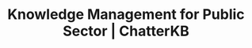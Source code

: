 ---
layout: marketing-solutions
permalink: /solutions/public-sector

# SEO and metadata
title: "Knowledge Management for Public Sector | ChatterKB"
description: "Transform government knowledge into efficient workflows, policy documentation, and citizen service improvements while ensuring transparency and compliance."

# Page content
hero:
  title: "Public Service Through Better Knowledge."
  split_title:
    main: "Public Service"
    highlight: "Through Better Knowledge."
  description: "Transform government processes into automated workflows and living citizen service dashboards. Write policy procedures in plain English, get intelligent systems that learn from every citizen interaction."
  image: "/assets/images/marketing/hero-image.webp"
  primary_button:
    text: "Try ChatterKB Free"
    url: "https://app.chatterkb.com/auth/signup"
  secondary_button:
    text: "Schedule Demo"
    url: "https://calendar.google.com/calendar/u/0/appointments/schedules/AcZssZ0oYQ10osj27ugUfwOrSoV893uJ-kWPhIKNBhII5bTlwc3j6HdkEunH29TciGeOttFjfxqEn92O"

problems:
  section_title: "Public Sector Knowledge Challenges"
  items:
    - title: "Institutional Knowledge Loss"
      description: "When experienced public servants retire, decades of policy knowledge, process expertise, and citizen service insights disappear. New staff struggle to maintain service quality."
    - title: "Manual Service Processes That Should Be Automated"
      description: "Government teams follow complex service workflows manually because converting policy procedures into automated systems requires technical expertise you don't have."
    - title: "Static Reports in a Dynamic Service Environment"
      description: "Citizen service dashboards and compliance reports are outdated the moment you create them. You need living service intelligence that updates automatically as citizen data flows in."

solution:
  title: "From Bureaucracy to Intelligent Public Service Automation"
  description: "ChatterKB captures your government expertise and converts it into automated workflows and dynamic citizen service dashboards. Describe policy procedures in plain English—get intelligent systems that execute and learn from service outcomes."
  image: "/assets/images/marketing/workflow-diagram.webp"
  steps:
    - title: "Capture & Convert Government Knowledge"
      description: "Upload policy documents, service procedures, and compliance requirements. Describe new service workflows in plain English—ChatterKB converts them into executable automation."
      image: "/assets/images/marketing/workflow-step1.webp"
      badges:
        - "Policy Workflow Automation"
        - "Service Procedures"
        - "Compliance Processes"
        - "Citizen Interactions"
        - "Regulatory Integration"
    - title: "Create Living Service Dashboards"
      description: "Build dynamic dashboards that automatically update with citizen service metrics, compliance status, and performance indicators. Real-time government intelligence without manual compilation."
      image: "/assets/images/marketing/workflow-step2.webp"
      badges:
        - "Service Metrics"
        - "Citizen Satisfaction"
        - "Compliance Tracking"
        - "Performance KPIs"
    - title: "Execute & Learn from Service Delivery"
      description: "Service workflows execute automatically and get smarter with each citizen interaction. The system builds government memory, improving service recommendations over time."
      image: "/assets/images/marketing/workflow-step3.webp"
      badges:
        - "Automated Service Execution"
        - "Service Learning"
        - "Citizen Intelligence"

features:
  tagline: "CAPTURE • AUTOMATE • SERVE"
  title: "Built for Public Service Excellence"
  items:
    - icon: "bi-people"
      title: "Prose-to-Policy Automation"
      description: "Convert government procedures into executable service workflows by describing them in plain English. No technical complexity—just write citizen-focused processes."
      image: "/assets/images/marketing/feature-pin.webp"
    - icon: "bi-speedometer2"
      title: "Living Citizen Service Dashboards"
      description: "Create dynamic dashboards that automatically update with service metrics, citizen satisfaction, and compliance indicators. Always current government intelligence."
      image: "/assets/images/marketing/feature-docs.webp"
    - icon: "bi-file-text"
      title: "Memory-Centric Government Intelligence"
      description: "System learns from every citizen interaction, policy implementation, and service outcome. Government knowledge compounds over time, improving service quality continuously."
      image: "/assets/images/marketing/feature-sop.webp"
    - icon: "bi-shield-check"
      title: "Intelligent Compliance Automation"
      description: "Automated compliance reporting that gets smarter with each audit cycle. Timeline execution tracks government processes without exposing technical complexity."
      image: "/assets/images/marketing/feature-team.webp"

branded_content:
  title: "Turn Government Expertise Into Citizen Trust"
  description: "Create branded, public knowledge bases that showcase your government expertise while building citizen confidence. Position your agency as the transparent, knowledgeable public service leader."
  image: "/assets/images/marketing/custom-branding.webp"
  features:
    - title: "Custom Government Branding"
      description: "Add your agency's logo, colors, and custom CSS for complete brand control"
    - title: "Citizen Trust & Transparency"
      description: "Build public confidence through accessible government insights and public information"
    - title: "Public Service Leadership"
      description: "Position your agency as the transparent, knowledgeable authority in public service"
    - title: "Citizen Self-Service Portal"
      description: "Reduce citizen inquiries with intelligent, branded government resources"

enterprise:
  title: "Enterprise-Grade Security Without the Enterprise Headaches"
  description: "Deploy ChatterKB on your infrastructure with complete data sovereignty, advanced RAG capabilities for government document intelligence, and zero-trust security architecture designed for public sector environments."

cta:
  title: "Ready to Improve Public Service?"
  description: "See how ChatterKB can help your organization deliver consistent, efficient, and citizen-focused services with intelligent automation that learns from government expertise."
  image: "/assets/images/marketing/product-screenshot.png"
  primary_button:
    text: "Try ChatterKB Free"
    url: "https://app.chatterkb.com/auth/signup"
  secondary_button:
    text: "Schedule Demo"
    url: "https://calendar.google.com/calendar/u/0/appointments/schedules/AcZssZ0oYQ10osj27ugUfwOrSoV893uJ-kWPhIKNBhII5bTlwc3j6HdkEunH29TciGeOttFjfxqEn92O"
--- 